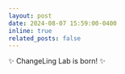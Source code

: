 ```yaml
---
layout: post
date: 2024-08-07 15:59:00-0400
inline: true
related_posts: false
---
```


:sparkles: ChangeLing Lab is born! :sparkles:
